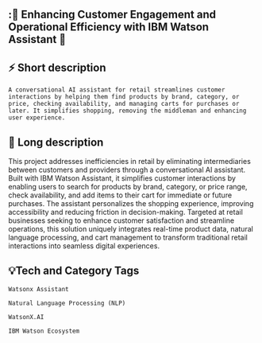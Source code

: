 ## :🔮 Enhancing Customer Engagement and Operational Efficiency with IBM Watson Assistant 🔮

## ⚡ Short description
`A conversational AI assistant for retail streamlines customer interactions by helping them find products by brand, category, or price, checking availability, and managing carts for purchases or later. It simplifies shopping, removing the middleman and enhancing user experience.`

## 🔔 Long description
This project addresses inefficiencies in retail by eliminating intermediaries between customers and providers through a conversational AI assistant. Built with IBM Watson Assistant, it simplifies customer interactions by enabling users to search for products by brand, category, or price range, check availability, and add items to their cart for immediate or future purchases. The assistant personalizes the shopping experience, improving accessibility and reducing friction in decision-making. Targeted at retail businesses seeking to enhance customer satisfaction and streamline operations, this solution uniquely integrates real-time product data, natural language processing, and cart management to transform traditional retail interactions into seamless digital experiences.

## 💡Tech and Category Tags
`Watsonx Assistant`

`Natural Language Processing (NLP)`

`WatsonX.AI`

`IBM Watson Ecosystem`
